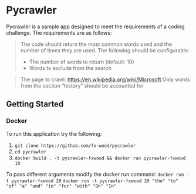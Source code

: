 # Pycrawler

Pycrawler is a sample app designed to meet the requirements of a coding challenge. The requirements are as follows:

>The code should return the most common words used and the number of times they are used. The following should be configurable:
>- The number of words to return (default: 10)
>- Words to exclude from the search

>The page to crawl:
>    https://en.wikipedia.org/wiki/Microsoft
> Only words from the section “history” should be accounted for

## Getting Started
### Docker
To run this application try the following:

1. `git clone https://github.com/fx-wood/pycrawler`
2. `cd pycrawler`
3. `docker build . -t pycrawler-fxwood && docker run pycrawler-fxwood 10`

To pass different arguments modify the docker run command:
`docker run -t pycrawler-fxwood 20`
`docker run -t pycrawler-fxwood 20 "the" "to" "of" "a" "and" "in" "for" "with" "On" "In"`


